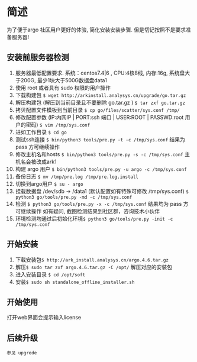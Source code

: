# 简述
  为了便于argo 社区用户更好的体验, 简化安装安装步骤. 但是切记按照不是要求准备服务器!
## 安装前服务器检测
1. 服务器最低配置要求. 系统：centos7.4|6 , CPU:4核8线, 内存:16g, 系统盘大于200G, 最少1块大于500G数据盘data1
1. 使用 root 或者具有 sudo 权限的用户操作
1. 下载构建包 `$ wget http://arkinstall.analysys.cn/upgrade/go.tar.gz`
1. 解压构建包 (解压到当前目录且不要删除 go.tar.gz ) `$ tar zxf go.tar.gz` 
1. 拷贝配置文件模板到当前目录  `$ cp go/files/scatter/sys.conf /tmp/` 
1. 修改配置参数 (IP:内网IP | PORT:ssh 端口 | USER:ROOT | PASSWD:root 用户的密码) `$ vim /tmp/sys.conf`
1. 进如工作目录 `$ cd go`
1. 测试ssh连接 `$ bin/python3 tools/pre.py -t -c /tmp/sys.conf`  结果为 pass 方可继续操作
1. 修改主机名和hosts `$ bin/python3 tools/pre.py -s -c /tmp/sys.conf` 主机名会被改成ark1 
1. 构建 argo 用户 `$ bin/python3 tools/pre.py -u argo -c /tmp/sys.conf`
1. 备份日志 `$ mv /tmp/pre.log /tmp/pre.log.install`
1. 切换到argo用户 `$ su - argo`
1. 挂载数据盘 /dev/sdb -> /data1 (默认配置如有特殊可修改 /tmp/sys.conf) `$ python3 go/tools/pre.py -md -c /tmp/sys.conf`
1. 检测 `$ python3 go/tools/pre.py -x -c /tmp/sys.conf` 结果均为 pass 方可继续操作 如有疑问, 截图检测结果到社区群，咨询技术小伙伴
1. 环境检测均通过后初始化环境`$ python3 go/tools/pre.py -init -c /tmp/sys.conf`
     
## 开始安装
1. 下载安装包`$ http://ark_install.analysys.cn/argo.4.6.tar.gz`  
1. 解压`$ sudo tar zxf argo.4.6.tar.gz -C /opt/`  解压对应的安装包 
1. 进入安装目录 `$ cd /opt/soft`
1. 安装`$ sudo sh standalone_offline_installer.sh` 
    
## 开始使用
   打开web界面会提示输入license
## 后续升级
    参见 upgrede
     
